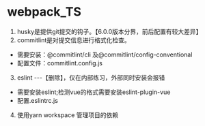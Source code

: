 # webpack_TS
1. husky是提供git提交的钩子。【6.0.0版本分界，前后配置有较大差异】
2. commitlint是对提交信息进行格式化检查。
- 需要安装：@commitlint/cli 及@commitlint/config-conventional
- 配置文件：commitlint.config.js
3. eslint ---【删除】，仅在内部练习，外部同时安装会报错
- 需要安装eslint;检测vue的格式需要安装eslint-plugin-vue
- 配置.eslintrc.js
4. 使用yarn workspace 管理项目的依赖